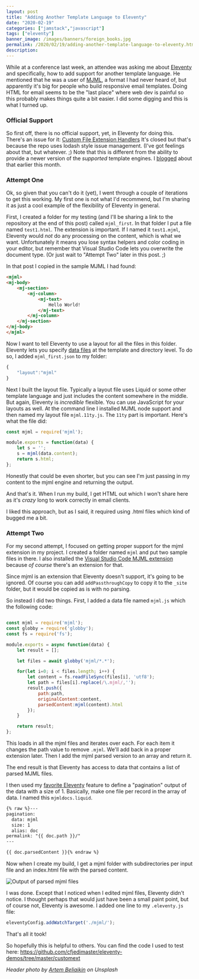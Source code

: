 ```yaml
---
layout: post
title: "Adding Another Template Language to Eleventy"
date: "2020-02-19"
categories: ["jamstack","javascript"]
tags: ["eleventy"]
banner_image: /images/banners/foreign_books.jpg
permalink: /2020/02/19/adding-another-template-language-to-eleventy.html
description: 
---
```


While at a conference last week, an attendee was asking me about [Eleventy](https://www.11ty.dev/) and specifically, how to add support for another template language. He mentioned that he was a user of [MJML](https://github.com/mjmlio/mjml), a format I had never heard of, but apparently it's big for people who build responsive email templates. Doing HTML for email seems to be the "last place" where web dev is painful so this probably makes things quite a bit easier. I did some digging and this is what I turned up.

### Official Support

So first off, there is no official support, yet, in Eleventy for doing this. There's an issue for it: [Custom File Extension Handlers](https://github.com/11ty/eleventy/issues/117) It's closed but that's because the repo uses lodash style issue management. (I've got feelings about that, but whatever. ;) Note that this is different from the ability to provide a newer version of the *supported* template engines. I [blogged](https://www.raymondcamden.com/2020/02/07/checking-and-upgrading-template-engines-in-eleventy) about that earlier this month. 

### Attempt One

Ok, so given that you can't do it (yet), I went through a couple of iterations to get this working. My first one is not what I'd recommend, but I'm sharing it as just a cool example of the flexibility of Eleventy in general.

First, I created a folder for my testing (and I'll be sharing a link to the repository at the end of this post) called `mjml_first`. In that folder I put a file named `test1.html`. The extension is important. If I named it `test1.mjml`, Eleventy would *not* do any processing on the content, which is what we want. Unfortunately it means you lose syntax helpers and color coding in your editor, but remember that Visual Studio Code lets you overwrite the document type. (Or just wait to "Attempt Two" later in this post. ;)

In that post I copied in the sample MJML I had found:

```html
<mjml>
<mj-body>
	<mj-section>
		<mj-column>
			<mj-text>
				Hello World!
			</mj-text>
		</mj-column>
	</mj-section>
</mj-body>
</mjml>
```

Now I want to tell Eleventy to use a layout for all the files in this folder. Eleventy lets you specify [data files](https://www.11ty.dev/docs/data-template-dir/) at the template and directory level. To do so, I added `mjml_first.json` to my folder:

```js
{
	"layout":"mjml"
}
```

Next I built the layout file. Typically a layout file uses Liquid or some other template language and just includes the content somewhere in the middle. But again, Eleventy is *incredible* flexible. You can use JavaScript for your layouts as well. At the command line I installed MJML node support and then named my layout file `mjml.11ty.js`. The `11ty` part is important. Here's what the file did:

```js
const mjml = require('mjml');

module.exports = function(data) {
	let s = '';
	s = mjml(data.content);
	return s.html;
};
```

Honestly that could be even shorter, but you can see I'm just passing in my content to the mjml engine and returning the output. 

And that's it. When I run my build, I get HTML out which I won't share here as it's *crazy* long to work correctly in email clients. 

I liked this approach, but as I said, it required using .html files which kind of bugged me a bit.

### Attempt Two

For my second attempt, I focused on getting proper support for the mjml extension in my project. I created a folder named `mjml` and put two sample files in there. I also installed the [Visual Studio Code MJML extension](https://github.com/attilabuti/vscode-mjml) because *of course* there's an extension for that. 

Since mjml is an extension that Eleventy doesn't support, it's going to be ignored. Of course you can add `addPassthroughCopy` to copy it to the `_site` folder, but it would be copied as is with no parsing.

So instead I did two things. First, I added a data file named `mjml.js` which the following code:

```js

const mjml = require('mjml');
const globby = require('globby');
const fs = require('fs');

module.exports = async function(data) {
	let result = [];

	let files = await globby('mjml/*.*');

	for(let i=0; i < files.length; i++) {
		let content = fs.readFileSync(files[i], 'utf8');
		let path = files[i].replace(/\.mjml/,'');
		result.push({
			path:path,
			originalContent:content,
			parsedContent:mjml(content).html
		});
	}

	return result;
};
```

This loads in all the mjml files and iterates over each. For each item it changes the path value to remove `.mjml`. We'll add back in a proper extension later. Then I add the mjml parsed version to an array and return it. 

The end result is that Eleventy has access to data that contains a list of parsed MJML files. 

I then used my [favorite Eleventy](https://www.11ty.dev/docs/pages-from-data/) feature to define a "pagination" output of the data with a size of 1. Basically, make one file per record in the array of data. I named this `mjmldocs.liquid`.

```html
{% raw %}---
pagination: 
  data: mjml
  size: 1
  alias: doc
permalink: "{{ doc.path }}/"
---

{{ doc.parsedContent }}{% endraw %}
```

Now when I create my build, I get a mjml folder with subdirectories per input file and an index.html file with the parsed content.

<img src="https://static.raymondcamden.com/images/2020/02/mjml.png" alt="Output of parsed mjml files" class="imgborder imgcenter">

I was done. Except that I noticed when I edited mjml files, Eleventy didn't notice. I thought perhaps that would just have been a small paint point, but of course not, Eleventy is awesome. I added one line to my `.eleventy.js` file:

```js
eleventyConfig.addWatchTarget('./mjml/');
```

That's all it took! 

So hopefully this is helpful to others. You can find the code I used to test here: <https://github.com/cfjedimaster/eleventy-demos/tree/master/customext>

<i>Header photo by <a href="https://unsplash.com/@belart84?utm_source=unsplash&utm_medium=referral&utm_content=creditCopyText">Artem Beliaikin</a> on Unsplash</i>